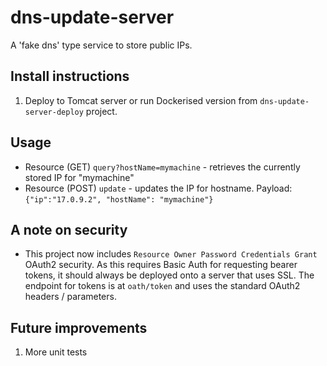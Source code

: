 # dns-update-server
A 'fake dns' type service to store public IPs.

## Install instructions
1. Deploy to Tomcat server or run Dockerised version from `dns-update-server-deploy` project.

## Usage
* Resource (GET) ```query?hostName=mymachine``` - retrieves the currently stored IP for "mymachine"
* Resource (POST) ```update``` - updates the IP for hostname. Payload: ```{"ip":"17.0.9.2", "hostName": "mymachine"}```

## A note on security
* This project now includes ```Resource Owner Password Credentials Grant``` OAuth2 security. As this 
requires Basic Auth for requesting bearer tokens, it should always be deployed onto a server that uses SSL. The
endpoint for tokens is at ```oath/token``` and uses the standard OAuth2 headers / parameters.

## Future improvements
1. More unit tests
